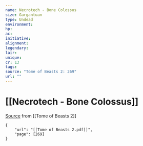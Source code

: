 ```yaml
---
name: Necrotech - Bone Colossus
size: Gargantuan
type: Undead
environment: 
hp: 
ac: 
initiative: 
alignment: 
legendary: 
lair: 
unique: 
cr: 13
tags: 
source: "Tome of Beasts 2: 269"
url: ""
---
```

# [[Necrotech - Bone Colossus]]

[Source](zotero://open-pdf/library/items/9UQIAB6R?page=269) from [[Tome of Beasts 2]]

```pdf
{
	"url": "[[Tome of Beasts 2.pdf]]",
	"page": [269]
}
```

